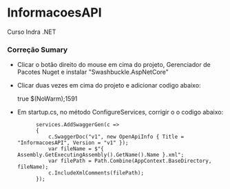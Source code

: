 # InformacoesAPI
Curso Indra .NET

### Correção Sumary

* Clicar o botão direito do mouse em cima do projeto, Gerenciador de Pacotes Nuget e instalar "Swashbuckle.AspNetCore"

* Clicar duas vezes em cima do projeto e adicionar codigo abaixo:

    
    <PropertyGroup>
		<GenerateDocumentationFile>true</GenerateDocumentationFile>
		<NoWarn>$(NoWarm);1591</NoWarn>
	</PropertyGroup>
    
	
* Em startup.cs, no método ConfigureServices, corrigir o o codigo abaixo:
    
            services.AddSwaggerGen(c =>
            {
                c.SwaggerDoc("v1", new OpenApiInfo { Title = "InformacoesAPI", Version = "v1" });
                var fileName = $"{ Assembly.GetExecutingAssembly().GetName().Name }.xml";
                var filePath = Path.Combine(AppContext.BaseDirectory, fileName);
                c.IncludeXmlComments(filePath);
            });
    	
